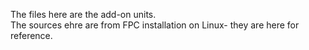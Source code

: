 The files here are the add-on units.<br>
The sources ehre are from FPC installation on Linux- they are here for reference.
